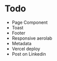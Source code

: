 # Todo 

- Page Component
- Toast
- Footer
- Responsive aerolab
- Metadata
- Vercel deploy
- Post on Linkedin

